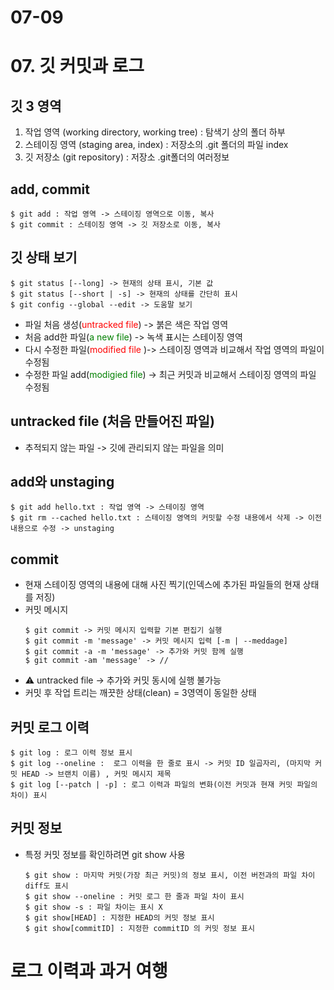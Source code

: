 # 07-09
# 07. 깃 커밋과 로그

## 깃 3 영역
1. 작업 영역 (working directory, working tree) : 탐색기 상의 폴더 하부
2. 스테이징 영역 (staging area, index) : 저장소의 .git 폴더의 파일 index
3. 깃 저장소 (git repository) : 저장소 .git폴더의 여러정보

## add, commit
```
$ git add : 작업 영역 -> 스테이징 영역으로 이동, 복사
$ git commit : 스테이징 영역 -> 깃 저장소로 이동, 복사
```

## 깃 상태 보기
```
$ git status [--long] -> 현재의 상태 표시, 기본 값
$ git status [--short | -s] -> 현재의 상태를 간단히 표시
$ git config --global --edit -> 도움말 보기
```
- 파일 처음 생성(<span style="color:red">untracked file</span>) -> 붉은 색은 작업 영역
- 처음 add한 파일(<span style="color:green">a new file</span>) -> 녹색 표시는 스테이징 영역
- 다시 수정한 파일(<span style="color:red">modified file</span> )-> 스테이징 영역과 비교해서 작업 영역의 파일이 수정됨
- 수정한 파일 add(<span style="color:green">modigied file</span>) -> 최근 커밋과 비교해서 스테이징 영역의 파일 수정됨
  
## untracked file (처음 만들어진 파일)
- 추적되지 않는 파일 -> 깃에 관리되지 않는 파일을 의미

## add와 unstaging
```
$ git add hello.txt : 작업 영역 -> 스테이징 영역
$ git rm --cached hello.txt : 스테이징 영역의 커밋할 수정 내용에서 삭제 -> 이전 내용으로 수정 -> unstaging
```
## commit
- 현재 스테이징 영역의 내용에 대해 사진 찍기(인덱스에 추가된 파일들의 현재 상태를 저징)
- 커밋 메시지
  ```
  $ git commit -> 커밋 메시지 입력할 기본 편집기 실행
  $ git commit -m 'message' -> 커밋 메시지 입력 [-m | --meddage]
  $ git commit -a -m 'message' -> 추가와 커밋 함께 실행
  $ git commit -am 'message' -> //
  ```
- :warning: untracked file -> 추가와 커밋 동시에 실행 불가능
- 커밋 후 작업 트리는 깨끗한 상태(clean) = 3영역이 동일한 상태

## 커밋 로그 이력
 ```
 $ git log : 로그 이력 정보 표시
 $ git log --oneline :  로그 이력을 한 줄로 표시 -> 커밋 ID 일곱자리, (마지막 커밋 HEAD -> 브랜치 이름) , 커밋 메시지 제목
 $ git log [--patch | -p] : 로그 이력과 파일의 변화(이전 커밋과 현재 커밋 파일의 차이) 표시
 ```
##  커밋 정보
- 특정 커밋 정보를 확인하려면 git show 사용
  ```
  $ git show : 마지막 커밋(가장 최근 커밋)의 정보 표시, 이전 버전과의 파일 차이 diff도 표시
  $ git show --oneline : 커밋 로그 한 줄과 파일 차이 표시
  $ git show -s : 파일 차이는 표시 X
  $ git show[HEAD] : 지정한 HEAD의 커밋 정보 표시
  $ git show[commitID] : 지정한 commitID 의 커밋 정보 표시
  ```
# 로그 이력과 과거 여행
## 
